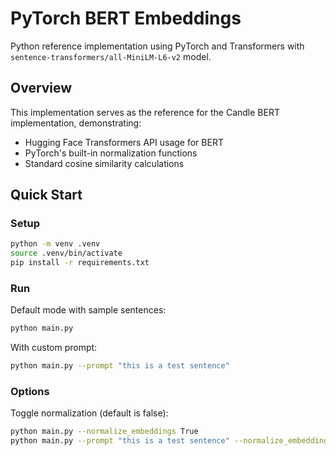 # PyTorch BERT Embeddings

Python reference implementation using PyTorch and Transformers with `sentence-transformers/all-MiniLM-L6-v2` model.

## Overview

This implementation serves as the reference for the Candle BERT implementation, demonstrating:
- Hugging Face Transformers API usage for BERT
- PyTorch's built-in normalization functions
- Standard cosine similarity calculations

## Quick Start

### Setup
```bash
python -m venv .venv
source .venv/bin/activate
pip install -r requirements.txt
```

### Run

Default mode with sample sentences:
```bash
python main.py
```

With custom prompt:
```bash
python main.py --prompt "this is a test sentence"
```

### Options

Toggle normalization (default is false):
```bash
python main.py --normalize_embeddings True
python main.py --prompt "this is a test sentence" --normalize_embeddings True
```
